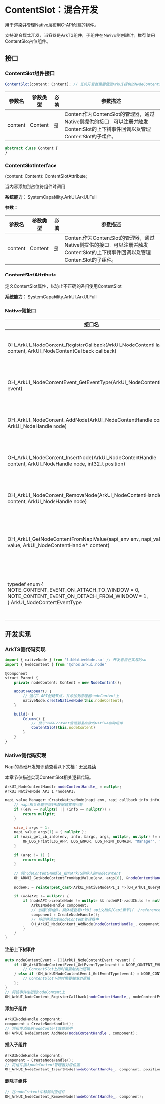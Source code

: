 # ContentSlot：混合开发

用于渲染并管理Native层使用C-API创建的组件。

支持混合模式开发，当容器是ArkTS组件，子组件在Native侧创建时，推荐使用ContentSlot占位组件。

## 接口

### ContentSlot组件接口

```ts
ContentSlot(content: Content); // 当前开发者需要使用ArkUI提供的NodeContent作为管理器
```

| 参数名  | 参数类型 | 必填 | 参数描述                                                     |
| ------- | -------- | ---- | ------------------------------------------------------------ |
| content | Content  | 是   | Content作为ContentSlot的管理器，通过Native侧提供的接口，可以注册并触发ContentSlot的上下树事件回调以及管理ContentSlot的子组件。 |

```ts
abstract class Content {
}
```

### ContentSlotInterface

(content: Content): ContentSlotAttribute;

当内容添加到占位符组件时调用

**系统能力：** SystemCapability.ArkUI.ArkUI.Full

**参数：**

| 参数名  | 参数类型 | 必填 | 参数描述                                                     |
| ------- | -------- | ---- | ------------------------------------------------------------ |
| content | Content  | 是   | Content作为ContentSlot的管理器，通过Native侧提供的接口，可以注册并触发ContentSlot的上下树事件回调以及管理ContentSlot的子组件。 |

### ContentSlotAttribute

定义ContentSlot属性，以防止不正确的递归使用ContentSlot

**系统能力：** SystemCapability.ArkUI.ArkUI.Full

### Native侧接口

| 接口名 | 描述 |
| -------- | -------- |
|OH_ArkUI_NodeContent_RegisterCallback(ArkUI_NodeContentHandle content, ArkUI_NodeContentCallback callback)|向管理器Content上注册事件。|
|OH_ArkUI_NodeContentEvent_GetEventType(ArkUI_NodeContentEvent* event)|获取Content上触发的事件类型。|
|OH_ArkUI_NodeContent_AddNode(ArkUI_NodeContentHandle content, ArkUI_NodeHandle node)|在Content上添加子组件。|
|OH_ArkUI_NodeContent_InsertNode(ArkUI_NodeContentHandle content, ArkUI_NodeHandle node, int32_t position)|在Content上插入子组件。|
|OH_ArkUI_NodeContent_RemoveNode(ArkUI_NodeContentHandle content, ArkUI_NodeHandle node)|在Content上移除子组件。|
|OH_ArkUI_GetNodeContentFromNapiValue(napi_env env, napi_value value, ArkUI_NodeContentHandle* content)|在Native侧获取ArkTS侧Content指针。|
|typedef enum {<br>   NOTE_CONTENT_EVENT_ON_ATTACH_TO_WINDOW = 0,<br>   NOTE_CONTENT_EVENT_ON_DETACH_FROM_WINDOW = 1,<br>} ArkUI_NodeContentEventType|Content上会触发的上树和下树两种事件类型。|

## 开发实现

### ArkTS侧代码实现

```ts
import { nativeNode } from 'libNativeNode.so' // 开发者自己实现的so
import { NodeContent } from '@ohos.arkui.node'

@Component
struct Parent {
    private nodeContent: Content = new NodeContent();

    aboutToAppear() {
        // 通过C-API创建节点，并添加到管理器nodeContent上
        nativeNode.createNativeNode(this.nodeContent);
    }

    build() {
        Column() {
            // 显示nodeContent管理器里存放的Native侧的组件
            ContentSlot(this.nodeContent)
        }
    }
}
```

### Native侧代码实现
Napi的基础开发知识请查看以下文档：[开发导读](https://gitee.com/openharmony/docs/blob/master/zh-cn/application-dev/napi/ndk-development-overview.md)

本章节仅描述实现ContentSlot相关逻辑代码。

```c++
ArkUI_NodeContentHandle nodeContentHandle_ = nullptr;
ArkUI_NativeNode_API_1 *nodeAPI;

napi_value Manager::CreateNativeNode(napi_env, napi_callback_info info) {
    // napi相关处理空指针&数据越界等问题
    if ((env == nullptr) || (info == nullptr)) {
        return nullptr;
    }
    
    size_t argc = 1;
    napi_value args[1] = { nullptr };
    if (napi_get_cb_info(env, info, &argc, args, nullptr, nullptr) != napi_ok) {
        OH_LOG_Print(LOG_APP, LOG_ERROR, LOG_PRINT_DOMAIN, "Manager", "CreateNativeNode napi_get_cb_info failed");
    }
    
    if (argc != 1) {
        return nullptr;
    }
    
    // 将nodeContentHandle_指向ArkTS侧传入的nodeContent
    OH_ARKUI_GetNodeContentFromNapiValue(env, args[0], &nodeContentHandle_);
    
    nodeAPI = reinterpret_cast<ArkUI_NativeNodeAPI_1 *>(OH_ArkUI_QueryModuleInterfaceByName(ARKUI_NATIVE_NODE, "ArkUI_NativeNode_API_1"));
    
    if (nodeAPI != nullptr) {
        if (nodeAPI->createNode != nullptr && nodeAPI->addChild != nullptr) {
            ArkUINodeHandle component;
            // 创建C侧组件，具体请查看ArkUI api文档的[Capi章节](../reference/apis-arkui/_ark_u_i___native_module.md)
            component = CreateNodeHandle();
            // 将组件添加到nodeContent管理器中
            OH_ArkUI_NodeContent_AddNode(nodeContentHandle_, component);
        }
    }
}
```

#### 注册上下树事件

```c++
auto nodeContentEvent = [](ArkUI_NodeContentEvent *event) {
    if (OH_ArkUINodeContentEvent_GetEventType(event) = NODE_CONTENT_EVENT_ON_ATTACH_TO_WINDOW) {
        // ContentSlot上树时需要触发的逻辑
    } else if (OH_ArkUINodeContentEvent_GetEventType(event) = NODE_CONTENT_EVENT_ON_DETACH_FROM_WINDOW) {
        // ContentSlot下树时需要触发的逻辑
    };
}
// 将该事件注册到nodeContent上
OH_ArkUI_NodeContent_RegisterCallback(nodeContentHandle_, nodeContentEvent);
```

#### 添加子组件

```c++
ArkUINodeHandle component;
component = CreateNodeHandle();
// 将组件添加到nodeContent管理器中
OH_ArkUI_NodeContent_AddNode(nodeContentHandle_, component);
```

#### 插入子组件

```c++
ArkUINodeHandle component;
component = CreateNodeHandle();
// 将组件插入nodeContent管理器对应位置
OH_ArkUI_NodeContent_InsertNode(nodeContentHandle_, component, position);
```

#### 删除子组件

```c++
// 在nodeContent中移除对应组件
OH_ArkUI_NodeContent_RemoveNode(nodeContentHandle_, component);
```
